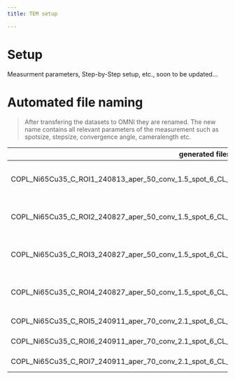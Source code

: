 ```yaml
---
title: TEM setup

---
```


# Setup
Measurment parameters, Step-by-Step setup, etc., soon to be updated...


# Automated file naming
> After transfering the datasets to OMNI they are renamed. The new name contains all relevant parameters of the measurement such as spotsize, stepsize, convergence angle, cameralength etc. 


| generated filename                                                                                      | name        | sample          | ROI | date   | aper | conv | spot | CL | scan_rot | pixeltime | stepsize | size_gb | r_x | r_y | GIF       | comments                     |
| ------------------------------------------------------------------------------------------------------- | ----------- | --------------- | --- | ------ | ---- | ---- | ---- | -- | -------- | --------- | -------- | ------- | --- | --- | --------- | ---------------------------- |
| COPL_Ni65Cu35_C_ROI1_240813_aper_50_conv_1.5_spot_6_CL_98_stepsize_5_r_x_193_r_y_96_GIF_1024x1024.dm4   | 046_STEM_SI | COPL_Ni65Cu35_C | 1   | 240813 | 50   | 1.5  | 6    | 98 | 0        | 0.05      | 5        | 72      | 193 | 96  | 1024x1024 | aligned and centered + drift |
| COPL_Ni65Cu35_C_ROI2_240827_aper_50_conv_1.5_spot_6_CL_35_stepsize_5_r_x_70_r_y_131_GIF_512x512.dm4     | 056_STEM_SI | COPL_Ni65Cu35_C | 2   | 240827 | 50   | 1.5  | 6    | 35 | 0        | 0.05      | 5        | 9       | 70  | 131 | 512x512   | aligned and centered + drift |
| COPL_Ni65Cu35_C_ROI3_240827_aper_50_conv_1.5_spot_6_CL_47_stepsize_10_r_x_178_r_y_186_GIF_512x512.dm4   | 057_STEM_SI | COPL_Ni65Cu35_C | 3   | 240827 | 50   | 1.5  | 6    | 47 | 0        | 0.05      | 10       | 32      | 178 | 186 | 512x512   | aligned and centered + drift |
| COPL_Ni65Cu35_C_ROI4_240827_aper_50_conv_1.5_spot_6_CL_47_stepsize_10_r_x_130_r_y_131_GIF_1024x1024.dm4 | 058_STEM_SI | COPL_Ni65Cu35_C | 4   | 240827 | 50   | 1.5  | 6    | 47 | 0        | 0.05      | 10       | 64      | 130 | 131 | 1024x1024 | aligned and centered + drift |
| COPL_Ni65Cu35_C_ROI5_240911_aper_70_conv_2.1_spot_6_CL_35_stepsize_6_r_x_224_r_y_112_GIF_1024x1024.dm4  | 048_STEM_SI | COPL_Ni65Cu35_C | 5   | 240911 | 70   | 2.1  | 6    | 35 | 0        | 0.05      | 6        | 98      | 224 | 112 | 1024x1024 | no slit, 49x                 |
| COPL_Ni65Cu35_C_ROI6_240911_aper_70_conv_2.1_spot_6_CL_35_stepsize_3_r_x_200_r_y_200_GIF_512x512.dm4    | 049_STEM_SI | COPL_Ni65Cu35_C | 6   | 240911 | 70   | 2.1  | 6    | 35 | 0        | 0.05      | 3        | 39      | 200 | 200 | 512x512   | no slit, 35x                 |
| COPL_Ni65Cu35_C_ROI7_240911_aper_70_conv_2.1_spot_6_CL_35_stepsize_2_r_x_100_r_y_100_GIF_512x512.dm4    | 050_STEM_SI | COPL_Ni65Cu35_C | 7   | 240911 | 70   | 2.1  | 6    | 35 | 0        | 0.05      | 2        | 10      | 100 | 100 | 512x512   | no slit, 35x                 |                             |             |  |   |        |      |      |      |    |          |           |          |         |     |     |           |                              |
